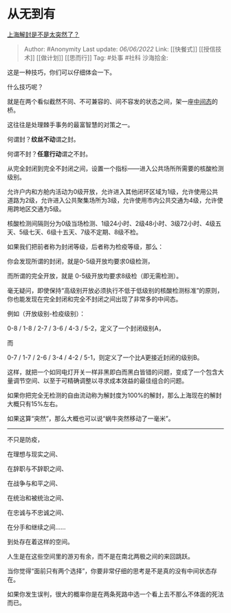 # 从无到有
[上海解封是不是太突然了？](https://www.zhihu.com/question/535674989/answer/2512784718)

> Author: #Anonymity
> Last update: *06/06/2022*
> Link: [[快餐式]] [[授信技术]] [[做计划]] [[思而行]]
> Tag: #处事 #社科
> 沙海拾金:

这是一种技巧，你们可以仔细体会一下。

什么技巧呢？

就是在两个看似截然不同、不可兼容的、间不容发的状态之间，架一座[中间态](https://www.zhihu.com/search?q=%E4%B8%AD%E9%97%B4%E6%80%81&search_source=Entity&hybrid_search_source=Entity&hybrid_search_extra=%7B%22sourceType%22%3A%22answer%22%2C%22sourceId%22%3A2512784718%7D)的桥。

这往往是处理棘手事务的最富智慧的对策之一。

何谓封？**纹丝不动**谓之封。

何谓不封？**任意行动**谓之不封。

从完全封闭到完全不封闭之间，设置一个指标——进入公共场所所需要的核酸检测级别。

允许户内和方舱内活动为0级开放，允许进入其他闭环区域为1级，允许使用公共道路为2级，允许进入公共聚集场所为3级，允许使用市内公共交通为4级，允许使用跨地区交通为5级。

核酸检测间隔则分为0级当场检测、1级24小时、2级48小时、3级72小时、4级五天、5级七天、6级十五天、7级不定期、8级不检。

如果我们把前者称为封闭等级，后者称为检疫等级，那么：

你会发现所谓的封闭，就是0-5级开放均要求0级检测，

而所谓的完全开放，就是 0-5级开放均要求8级检（即无需检测）。

毫无疑问，即使保持“高级别开放必须执行不低于低级别的核酸检测标准”的原则，你也能发现在完全封闭和完全不封闭之间出现了非常多的中间态。

例如（开放级别-检疫级别）：

0-8 / 1-8 / 2-7 / 3-6 / 4-3 / 5-2，定义了一个封闭级别A，

而

0-7 / 1-7 / 2-6 / 3-4 / 4-2 / 5-1，则定义了一个比A更接近封闭的级别B。

这样，就把一个如同电灯开关一样非黑即白而黑白皆错的问题，变成了一个包含大量调节空间、以至于可精确调整以寻求成本效益的最佳组合的问题。

如果你把完全无检测的自由流动称为解封度为100%的解封，那么上海现在的解封大概只有15%左右。

如果这算“突然”，那么大概也可以说“蜗牛突然移动了一毫米”。

---

不只是防疫，

在理想与现实之间、

在辞职与不辞职之间、

在战争与和平之间、

在统治和被统治之间、

在忠诚与不忠诚之间、

在分手和继续之间……

到处存在着这样的空间。

人生是在这些空间里的游刃有余，而不是在南北两极之间的来回跳跃。

当你觉得“面前只有两个选择”，你要非常仔细的思考是不是真的没有中间状态存在。

如果你发生误判，很大的概率你是在两条死路中选一个看上去不那么不体面的死法而已。
